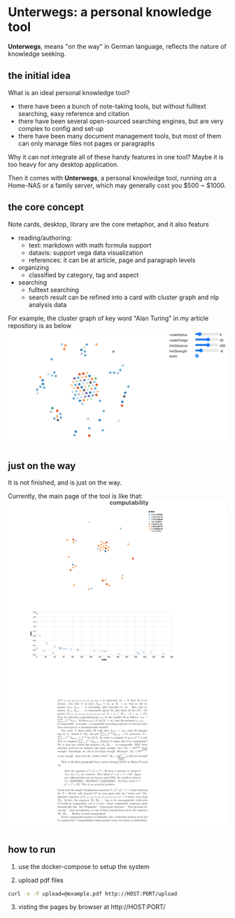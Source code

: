 Unterwegs: a personal knowledge tool
====================================

**Unterwegs**, means "on the way" in German language, reflects the nature of knowledge seeking.

the initial idea
------------------

What is an ideal personal knowledge tool?
* there have been a bunch of note-taking tools, but without fulltext searching, easy reference and citation
* there have been several open-sourced searching engines, but are very complex to config and set-up
* there have been many document management tools, but most of them can only manage files not pages or paragraphs

Why it can not integrate all of these handy features in one tool? Maybe it is too heavy for any desktop application.

Then it comes with **Unterwegs**, a personal knowledge tool, running on a Home-NAS or a family server,
which may generally cost you $500 ~ $1000.


the core concept
------------------

Note cards, desktop, library are the core metaphor, and it also featurs
* reading/authoring:
  * text: markdown with math formula support
  * datavis: support vega data visualization
  * references: it can be at article, page and paragraph levels
* organizing
  * classified by category, tag and aspect
* searching
  * fulltext searching
  * search result can be refined into a card with cluster graph and nlp analysis data

For example, the cluster graph of key word "Alan Turing" in my article repository is as below
![Alan Turing](docs/images/alanturing.png?raw=true "Alan Turing")

just on the way
---------------
It is not finished, and is just on the way.

Currently, the main page of the tool is like that:
![computability](docs/images/computability.png?raw=true "computability")

how to run
----------

1. use the docker-compose to setup the system

2. upload pdf files

```bash
curl -v -F upload=@example.pdf http://HOST:PORT/upload
```

3. visting the pages by browser at http://HOST:PORT/

